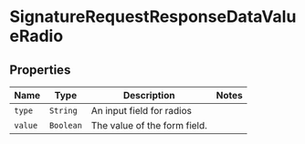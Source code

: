 

# SignatureRequestResponseDataValueRadio



## Properties

| Name | Type | Description | Notes |
|------------ | ------------- | ------------- | -------------|
| `type` | ```String``` |  An input field for radios  |  |
| `value` | ```Boolean``` |  The value of the form field.  |  |



